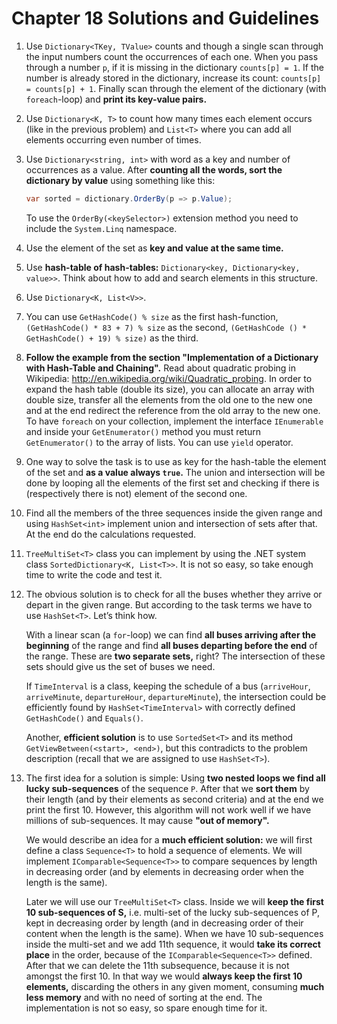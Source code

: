 # Chapter 18 Solutions and Guidelines

1. Use `Dictionary<TKey, TValue>` counts and though a single scan through the input numbers count the occurrences of each one. When you pass through a number `p`, if it is missing in the dictionary `counts[p] = 1`. If the number is already stored in the dictionary, increase its count: `counts[p] = counts[p] + 1`. Finally scan through the element of the dictionary (with `foreach`-loop) and **print its key-value pairs.**
2. Use `Dictionary<K, T>` to count how many times each element occurs (like in the previous problem) and `List<T>` where you can add all elements occurring even number of times.
3. Use `Dictionary<string, int>` with word as a key and number of occurrences as a value. After **counting all the words, sort the dictionary by value** using something like this:
    
    ```cs
    var sorted = dictionary.OrderBy(p => p.Value);
    ```
    
    To use the `OrderBy(<keySelector>)` extension method you need to include the `System.Linq` namespace.

4. Use the element of the set as **key and value at the same time.**
5. Use **hash-table of hash-tables:** `Dictionary<key, Dictionary<key, value>>`. Think about how to add and search elements in this structure.
6. Use `Dictionary<K, List<V>>`.
7. You can use `GetHashCode() % size` as the first hash-function, `(GetHashCode() * 83 + 7) % size` as the second, `(GetHashCode () * GetHashCode() + 19) % size)` as the third.
8. **Follow the example from the section "Implementation of a Dictionary with Hash-Table and Chaining".** Read about quadratic probing in Wikipedia: http://en.wikipedia.org/wiki/Quadratic_probing. In order to expand the hash table (double its size), you can allocate an array with double size, transfer all the elements from the old one to the new one and at the end redirect the reference from the old array to the new one. To have `foreach` on your collection, implement the interface `IEnumerable` and inside your `GetEnumerator()` method you must return `GetEnumerator()` to the array of lists. You can use `yield` operator.
9. One way to solve the task is to use as key for the hash-table the element of the set and **as a value always `true`.** The union and intersection will be done by looping all the elements of the first set and checking if there is (respectively there is not) element of the second one.
10. Find all the members of the three sequences inside the given range and using `HashSet<int>` implement union and intersection of sets after that. At the end do the calculations requested.
11. `TreeMultiSet<T>` class you can implement by using the .NET system class `SortedDictionary<K, List<T>>`. It is not so easy, so take enough time to write the code and test it.
12. The obvious solution is to check for all the buses whether they arrive or depart in the given range. But according to the task terms we have to use `HashSet<T>`. Let’s think how.
    
    With a linear scan (a `for`-loop) we can find **all buses arriving after the beginning** of the range and find **all buses departing before the end** of the range. These are **two separate sets,** right? The intersection of these sets should give us the set of buses we need.
    
    If `TimeInterval` is a class, keeping the schedule of a bus (`arriveHour`, `arriveMinute`, `departureHour`, `departureMinute`), the intersection could be efficiently found by `HashSet<TimeInterval>` with correctly defined `GetHashCode()` and `Equals()`.
    
    Another, **efficient solution** is to use `SortedSet<T>` and its method `GetViewBetween(<start>, <end>)`, but this contradicts to the problem description (recall that we are assigned to use `HashSet<T>`).

13. The first idea for a solution is simple: Using **two nested loops we find all lucky sub-sequences** of the sequence `P`. After that we **sort them** by their length (and by their elements as second criteria) and at the end we print the first 10. However, this algorithm will not work well if we have millions of sub-sequences. It may cause **"out of memory".**
    
    We would describe an idea for a **much efficient solution:** we will first define a class `Sequence<T>` to hold a sequence of elements. We will implement `IComparable<Sequence<T>>` to compare sequences by length in decreasing order (and by elements in decreasing order when the length is the same).
    
    Later we will use our `TreeMultiSet<T>` class. Inside we will **keep the first 10 sub-sequences of S,** i.e. multi-set of the lucky sub-sequences of P, kept in decreasing order by length (and in decreasing order of their content when the length is the same). When we have 10 sub-sequences inside the multi-set and we add 11th sequence, it would **take its correct place** in the order, because of the `IComparable<Sequence<T>>` defined. After that we can delete the 11th subsequence, because it is not amongst the first 10. In that way we would **always keep the first 10 elements,** discarding the others in any given moment, consuming **much less memory** and with no need of sorting at the end. The implementation is not so easy, so spare enough time for it.
